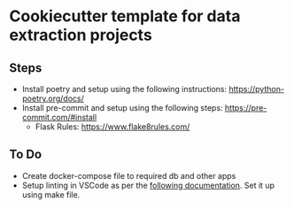 # Cookiecutter template for data extraction projects

## Steps
 - Install poetry and setup using the following instructions: https://python-poetry.org/docs/
 - Install pre-commit and setup using the following steps: https://pre-commit.com/#install
    - Flask Rules: https://www.flake8rules.com/

## To Do

 - Create docker-compose file to required db and other apps
 - Setup linting in VSCode as per the [following documentation](https://code.visualstudio.com/docs/python/linting). Set it up using make file.
